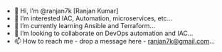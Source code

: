 - 👋 Hi, I’m @ranjan7k [Ranjan Kumar]
- 👀 I’m interested IAC, Automation, microservices, etc...
- 🌱 I’m currently learning Ansible and Terraform...
- 💞️ I’m looking to collaborate on DevOps automation and IAC...
- 📫 How to reach me - drop a message here - ranjan7k@gmail.com...

<!---
ranjan7k/ranjan7k is a ✨ special ✨ repository because its `README.md` (this file) appears on your GitHub profile.
You can click the Preview link to take a look at your changes.
--->
